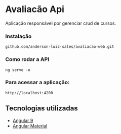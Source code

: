 # Avaliacão Api
Aplicação responsável por gerenciar crud de cursos.

### Instalação 
```
github.com/anderson-luiz-sales/avaliacao-web.git
```
### Como rodar a API 
```
ng serve -o
```
### Para acessar a aplicação: 
```
http://localhost:4200
```
## Tecnologias utilizadas 
* [Angular 9](https://angular.io/docs)
* [Angular Material](https://material.angular.io)
